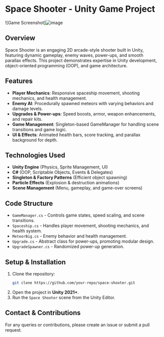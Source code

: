 # Space Shooter - Unity Game Project

![Game Screenshot]![image](https://github.com/user-attachments/assets/ec06591a-e2a9-454d-a93c-afb13d2f7dda)

## Overview
Space Shooter is an engaging 2D arcade-style shooter built in Unity, featuring dynamic gameplay, enemy waves, power-ups, and smooth parallax effects. This project demonstrates expertise in Unity development, object-oriented programming (OOP), and game architecture.

## Features
- **Player Mechanics**: Responsive spaceship movement, shooting mechanics, and health management.
- **Enemy AI**: Procedurally spawned meteors with varying behaviors and damage levels.
- **Upgrades & Power-ups**: Speed boosts, armor, weapon enhancements, and repair kits.
- **Game Management**: Singleton-based GameManager for handling scene transitions and game logic.
- **UI & Effects**: Animated health bars, score tracking, and parallax background for depth.

## Technologies Used
- **Unity Engine** (Physics, Sprite Management, UI)
- **C#** (OOP, Scriptable Objects, Events & Delegates)
- **Singleton & Factory Patterns** (Efficient object spawning)
- **Particle Effects** (Explosion & destruction animations)
- **Scene Management** (Menu, gameplay, and game-over screens)

## Code Structure
- `GameManager.cs` - Controls game states, speed scaling, and scene transitions.
- `Spaceship.cs` - Handles player movement, shooting mechanics, and health system.
- `MeteorBig.cs` - Enemy behavior and health management.
- `Upgrade.cs` - Abstract class for power-ups, promoting modular design.
- `UpgradeSpawner.cs` - Randomized power-up generation.

## Setup & Installation
1. Clone the repository:
   ```bash
   git clone https://github.com/your-repo/space-shooter.git
   ```
2. Open the project in **Unity 2021+**.
3. Run the `Space Shooter` scene from the Unity Editor.

## Contact & Contributions
For any queries or contributions, please create an issue or submit a pull request.

